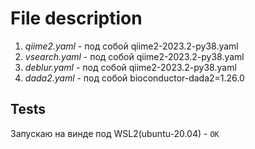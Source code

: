 # File description

1. _qiime2.yaml_ - под собой qiime2-2023.2-py38.yaml
2. _vsearch.yaml_ - под собой qiime2-2023.2-py38.yaml
3. _deblur.yaml_ - под собой qiime2-2023.2-py38.yaml
4. _dada2.yaml_ - под собой bioconductor-dada2=1.26.0

## Tests

Запускаю на винде под WSL2(ubuntu-20.04) - `OK`


